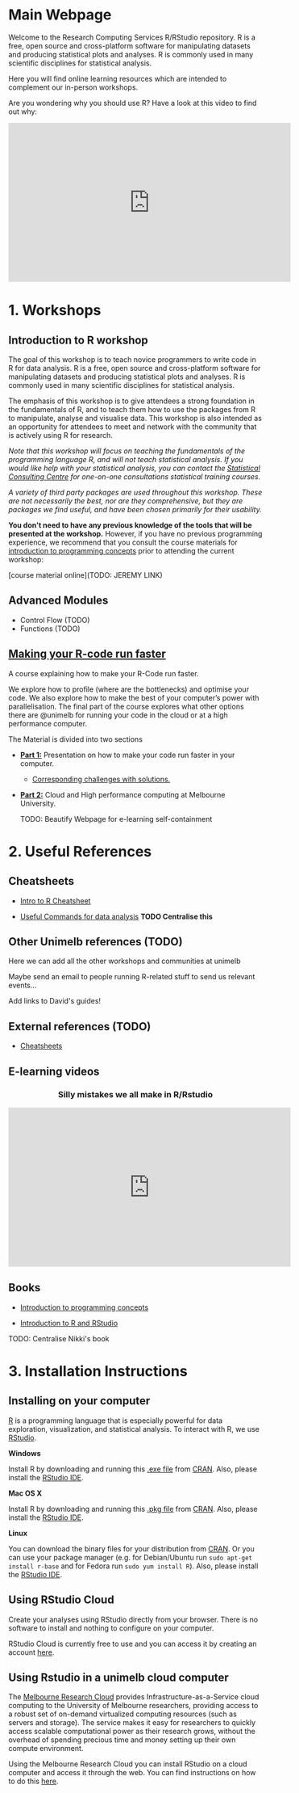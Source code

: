 # Main Webpage

Welcome to the Research Computing Services R/RStudio repository. R is a free, open source and cross-platform software for manipulating datasets and producing statistical plots and analyses. R is commonly used in many scientific disciplines for statistical analysis.

Here you will find online learning resources which are intended to complement our in-person workshops.

Are you wondering why you should use R? Have a look at this video to find out why:

<div align="center">
<iframe style="float:center" width="560" height="315" src="https://www.youtube.com/embed/Cqtf2iz5yYE" frameborder="0" allow="accelerometer; autoplay; encrypted-media; gyroscope; picture-in-picture" allowfullscreen></iframe>
</div>

# 1. Workshops

## Introduction to R workshop

The goal of this workshop is to teach novice programmers to write code in R for data analysis. R is a free, open source and cross-platform software for manipulating datasets and producing statistical plots and analyses. R is commonly used in many scientific disciplines for statistical analysis.

The emphasis of this workshop is to give attendees a strong foundation in the fundamentals of R, and to teach them how to use the packages from R to manipulate, analyse and visualise data. This workshop is also intended as an opportunity for attendees to meet and network with the community that is actively using R for research.

*Note that this workshop will focus on teaching the fundamentals of the programming language R, and will not teach statistical analysis. If you would like help with your statistical analysis, you can contact the [Statistical Consulting Centre](http://www.scc.ms.unimelb.edu.au/) for one-on-one consultations statistical training courses.*

*A variety of third party packages are used throughout this workshop. These are not necessarily the best, nor are they comprehensive, but they are packages we find useful, and have been chosen primarily for their usability.*

**You don't need to have any previous knowledge of the tools that will be presented at the workshop.** However, if you have no previous programming experience, we recommend that you consult the course materials for [introduction to programming concepts](https://nikkirubinstein.gitbooks.io/resguides-introductory-programming-concepts/content/content/welcome-to-coding.html ) prior to attending the current workshop:

[course material online](TODO: JEREMY LINK)

## Advanced Modules
- Control Flow (TODO)
- Functions (TODO)

## [Making your R-code run faster](https://resbaz.github.io/high-performance-r-course/)

A course explaining how to make your R-Code run faster.

We explore how to profile (where are the bottlenecks) and optimise your code.
We also explore how to make the best of your computer’s power with parallelisation.
The final part of the course explores what other options there are @unimelb for running your code in the cloud or at a high performance computer.

The Material is divided into two sections
- **[Part 1:](https://resbaz.github.io/high-performance-r-course/Part1_Presentation.html)** Presentation on how to make your code run faster in your computer.
    - [Corresponding challenges with solutions.](https://resbaz.github.io/high-performance-r-course/Challenges.nb.html)
  
- **[Part 2:](http://htmlpreview.github.io/?https://github.com/resbaz/high-performance-r-course/blob/master/Part2_HPC.html)** Cloud and High performance computing at Melbourne University.

  TODO: Beautify Webpage for e-learning self-containment


# 2. Useful References

## Cheatsheets

- [Intro to R Cheatsheet](TODO:)

- [Useful Commands for data analysis](https://resbaz.github.io/R_intro_May/reference.html)
**TODO Centralise this**


## Other Unimelb references (TODO)

Here we can add all the other workshops and communities at unimelb

Maybe send an email to people running R-related stuff to send us relevant events…

Add links to David's guides!

## External references (TODO)

- [Cheatsheets](https://rstudio.com/resources/cheatsheets/)

## E-learning videos

<div align="center">
<h3> Silly mistakes we all make in R/Rstudio </h3>

<iframe width="560" height="315" src="https://www.youtube.com/embed/xQ9SJvuzg0A" frameborder="0" allow="accelerometer; autoplay; encrypted-media; gyroscope; picture-in-picture" allowfullscreen></iframe>
</div>

## Books

- [Introduction to programming concepts](https://nikkirubinstein.gitbooks.io/resguides-introductory-programming-concepts/content/content/welcome-to-coding.html)

- [Introduction to R and RStudio](https://nikkirubinstein.gitbooks.io/resguides-introductory-r-workshop/content/content/01-rstudio-intro.html)

TODO: Centralise Nikki's book

# 3. Installation Instructions

## Installing on your computer

[R](http://www.r-project.org) is a programming language that is especially powerful for data exploration, visualization, and statistical analysis. To interact with R, we use [RStudio](http://www.rstudio.com/).

**Windows**

Install R by downloading and running this [.exe file](http://cran.r-project.org/bin/windows/base/release.html) from [CRAN](http://cran.r-project.org/index.html). Also, please install the [RStudio IDE](http://www.rstudio.com/ide/download/desktop).

**Mac OS X**

Install R by downloading and running this [.pkg file](http://cran.r-project.org/bin/macosx/R-latest.pkg) from [CRAN](http://cran.r-project.org/index.html). Also, please install the [RStudio IDE](http://www.rstudio.com/ide/download/desktop).

**Linux**

You can download the binary files for your distribution from [CRAN](http://cran.r-project.org/index.html). Or you can use your package manager (e.g. for Debian/Ubuntu run `sudo apt-get install r-base` and for Fedora run `sudo yum install R`). Also, please install the [RStudio IDE](http://www.rstudio.com/ide/download/desktop).

## Using RStudio Cloud

Create your analyses using RStudio directly from your browser. There is no software to install and nothing to configure on your computer. 

RStudio Cloud is currently free to use and you can access it by creating an account [here](https://rstudio.cloud/).

## Using Rstudio in a unimelb cloud computer

The [Melbourne Research Cloud](https://docs.cloud.unimelb.edu.au/) provides Infrastructure-as-a-Service  cloud computing to the University of Melbourne researchers, providing access to a robust set of on-demand virtualized computing resources (such as servers and storage). The service makes it easy for researchers to quickly access scalable computational power as their research grows, without the overhead of spending precious time and money setting up their own compute environment.

Using the Melbourne Research Cloud you can install RStudio on a cloud computer and access it through the web. You can find instructions on how to do this [here](https://docs.cloud.unimelb.edu.au/guides/application_rstudio/).
